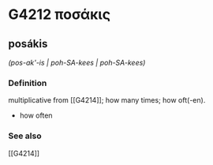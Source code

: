 # G4212 ποσάκις

## posákis

_(pos-ak'-is | poh-SA-kees | poh-SA-kees)_

### Definition

multiplicative from [[G4214]]; how many times; how oft(-en).

- how often

### See also

[[G4214]]

